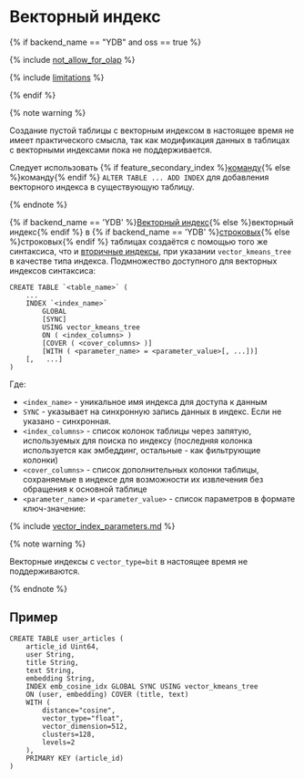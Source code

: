 # Векторный индекс

{% if backend_name == "YDB" and oss == true %}

{% include [not_allow_for_olap](../../../../_includes/not_allow_for_olap_note.md) %}

{% include [limitations](../../../../_includes/vector_index_limitations.md) %}

{% endif %}

{% note warning %}

Создание пустой таблицы с векторным индексом в настоящее время не имеет практического смысла, так как модификация данных в таблицах с векторными индексами пока не поддерживается.

Следует использовать {% if feature_secondary_index %}[команду](../alter_table/indexes.md){% else %}команду{% endif %} `ALTER TABLE ... ADD INDEX`  для добавления векторного индекса в существующую таблицу.

{% endnote %}

{% if backend_name == 'YDB' %}[Векторный индекс](../../../../concepts/glossary.md#vector-index){% else %}векторный индекс{% endif %} в {% if backend_name == 'YDB' %}[строковых](../../../../concepts/datamodel/table.md#row-oriented-tables){% else %}строковых{% endif %} таблицах создаётся с помощью того же синтаксиса, что и [вторичные индексы](secondary_index.md), при указании `vector_kmeans_tree` в качестве типа индекса. Подмножество доступного для векторных индексов синтаксиса:

```yql
CREATE TABLE `<table_name>` (
    ...
    INDEX `<index_name>`
        GLOBAL
        [SYNC]
        USING vector_kmeans_tree
        ON ( <index_columns> )
        [COVER ( <cover_columns> )]
        [WITH ( <parameter_name> = <parameter_value>[, ...])]
    [,   ...]
)
```

Где:

* `<index_name>` - уникальное имя индекса для доступа к данным
* `SYNC` - указывает на синхронную запись данных в индекс. Если не указано - синхронная.
* `<index_columns>` - список колонок таблицы через запятую, используемых для поиска по индексу (последняя колонка используется как эмбеддинг, остальные - как фильтрующие колонки)
* `<cover_columns>` - список дополнительных колонки таблицы, сохраняемые в индексе для возможности их извлечения без обращения к основной таблице
* `<parameter_name>` и `<parameter_value>` - список параметров в формате ключ-значение:

{% include [vector_index_parameters.md](../_includes/vector_index_parameters.md) %}

{% note warning %}

Векторные индексы с `vector_type=bit` в настоящее время не поддерживаются.

{% endnote %}

## Пример

```yql
CREATE TABLE user_articles (
    article_id Uint64,
    user String,
    title String,
    text String,
    embedding String,
    INDEX emb_cosine_idx GLOBAL SYNC USING vector_kmeans_tree
    ON (user, embedding) COVER (title, text)
    WITH (
        distance="cosine",
        vector_type="float",
        vector_dimension=512,
        clusters=128,
        levels=2
    ),
    PRIMARY KEY (article_id)
)
```
